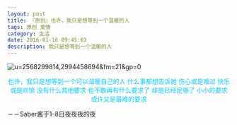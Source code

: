 ```yaml
---
layout: post
title: 『原创』也许，我只是想等到一个温暖的人
tags: 原创 爱情
category: 生活
date: 2016-01-16 09:45:03
description: 我只是想等到一个温暖的人
---
```


![u=2568299814,2994458694&amp;fm=21&amp;gp=0](http://7xlkoc.com1.z0.glb.clouddn.com/wp-content/uploads/2016/01/2016010816333980.jpg)

<center><span style="color: #00ccff;">也许，我只是想等到一个可以温暖自己的人</span>
<span style="color: #00ccff;"> 什么事都想告诉她</span>
<span style="color: #00ccff;"> 伤心或是难过</span>
<span style="color: #00ccff;"> 快乐或是欢愉</span>
<span style="color: #00ccff;"> 没有什么其他要求</span>
<span style="color: #00ccff;"> 也不敢再有什么要求了</span>
<span style="color: #00ccff;"> 却是已经足够了</span>
<span style="color: #00ccff;"> 小小的要求</span>
<span style="color: #00ccff;"> 或许又是最难的要求</span></center>

－－Saber酱于1-8日夜夜夜的夜